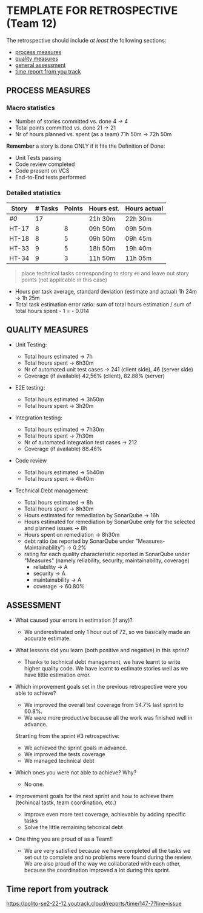 # TEMPLATE FOR RETROSPECTIVE (Team 12)

The retrospective should include _at least_ the following
sections:

- [process measures](#process-measures)
- [quality measures](#quality-measures)
- [general assessment](#assessment)
- [time report from you track](#time-report-from-youtrack)

## PROCESS MEASURES

### Macro statistics

- Number of stories committed vs. done 4 &rarr; 4
- Total points committed vs. done 21 &rarr; 21
- Nr of hours planned vs. spent (as a team) 71h 50m &rarr; 72h 50m

**Remember** a story is done ONLY if it fits the Definition of Done:

- Unit Tests passing
- Code review completed
- Code present on VCS
- End-to-End tests performed

### Detailed statistics

| Story | # Tasks | Points | Hours est. | Hours actual |
| ----- | ------- | ------ | ---------- | ------------ |
| _#0_  | 17      |        | 21h 30m    | 22h 30m      |
| HT-17 | 8       | 8      | 09h 50m    | 09h 50m      |
| HT-18 | 8       | 5      | 09h 50m    | 09h 45m      |
| HT-33 | 9       | 5      | 18h 50m    | 19h 40m      |
| HT-34 | 9       | 3      | 11h 50m    | 11h 05m      |

> place technical tasks corresponding to story `#0` and leave out story points (not applicable in this case)

- Hours per task average, standard deviation (estimate and actual) 1h 24m &rarr; 1h 25m
- Total task estimation error ratio: sum of total hours estimation / sum of total hours spent - 1 = - 0.014

## QUALITY MEASURES

- Unit Testing:
  - Total hours estimated &rarr; 7h
  - Total hours spent &rarr; 6h30m
  - Nr of automated unit test cases &rarr; 241 (client side), 46 (server side)
  - Coverage (if available) 42,56% (client), 82.88% (server)
- E2E testing:
    - Total hours estimated &rarr; 3h50m
    - Total hours spent &rarr; 3h20m
- Integration testing:
  - Total hours estimated &rarr; 7h30m
  - Total hours spent &rarr; 7h30m
  - Nr of automated integration test cases &rarr; 212
  - Coverage (if available) 88.46%

- Code review
  - Total hours estimated &rarr; 5h40m
  - Total hours spent &rarr; 4h40m

- Technical Debt management:
  - Total hours estimated &rarr; 8h
  - Total hours spent &rarr; 8h30m
  - Hours estimated for remediation by SonarQube &rarr; 16h
  - Hours estimated for remediation by SonarQube only for the selected and planned issues &rarr; 8h
  - Hours spent on remediation &rarr; 8h30m
  - debt ratio (as reported by SonarQube under "Measures-Maintainability") &rarr; 0.2%
  - rating for each quality characteristic reported in SonarQube under "Measures" (namely reliability, security, maintainability, coverage)
    - reliability &rarr; A
    - security &rarr; A
    - maintainability &rarr; A
    - coverage &rarr; 60.80%


## ASSESSMENT

- What caused your errors in estimation (if any)?

  - We underestimated only 1 hour out of 72, so we basically made an accurate estimate.

- What lessons did you learn (both positive and negative) in this sprint?

  - Thanks to technical debt management, we have learnt to write higher quality code. We have learnt to estimate stories well as we have little estimation error.

- Which improvement goals set in the previous retrospective were you able to achieve?

  - We improved the overall test coverage from 54.7% last sprint to 60.8%.
  - We were more productive because all the work was finished well in advance.

  Strarting from the sprint #3 retrospective:

  - We achieved the sprint goals in advance.
  - We improved the tests coverage
  - We managed technical debt

- Which ones you were not able to achieve? Why?

  - No one.

- Improvement goals for the next sprint and how to achieve them (techincal tastk, team coordination, etc.)

  - Improve even more test coverage, achievable by adding specific tasks
  - Solve the little remaining tehcnical debt

- One thing you are proud of as a Team!!

  - We are very satisfied because we have completed all the tasks we set out to complete and no problems were found during the review. We are also proud of the way we collaborated with each other, because the coordination improved a lot during this sprint.

## Time report from youtrack

<https://polito-se2-22-12.youtrack.cloud/reports/time/147-7?line=issue>
